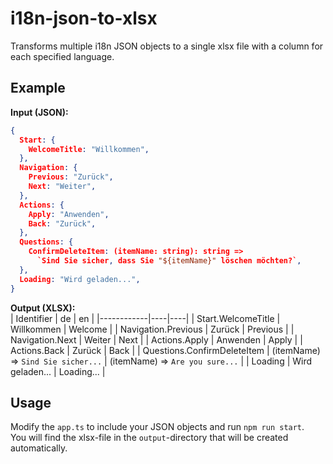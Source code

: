 # i18n-json-to-xlsx

Transforms multiple i18n JSON objects to a single xlsx file with a column for each specified language.

## Example

**Input (JSON):**

```json
{
  Start: {
    WelcomeTitle: "Willkommen",
  },
  Navigation: {
    Previous: "Zurück",
    Next: "Weiter",
  },
  Actions: {
    Apply: "Anwenden",
    Back: "Zurück",
  },
  Questions: {
    ConfirmDeleteItem: (itemName: string): string =>
      `Sind Sie sicher, dass Sie "${itemName}" löschen möchten?`,
  },
  Loading: "Wird geladen...",
}
```

**Output (XLSX):**  
| Identifier | de | en |
|------------|----|----|
| Start.WelcomeTitle | Willkommen | Welcome |
| Navigation.Previous | Zurück | Previous |
| Navigation.Next | Weiter | Next |
| Actions.Apply | Anwenden | Apply |
| Actions.Back | Zurück | Back |
| Questions.ConfirmDeleteItem | (itemName) => `Sind Sie sicher...` | (itemName) => `Are you sure...` |
| Loading | Wird geladen... | Loading... |

## Usage

Modify the `app.ts` to include your JSON objects and run `npm run start`.  
You will find the xlsx-file in the `output`-directory that will be created automatically.
